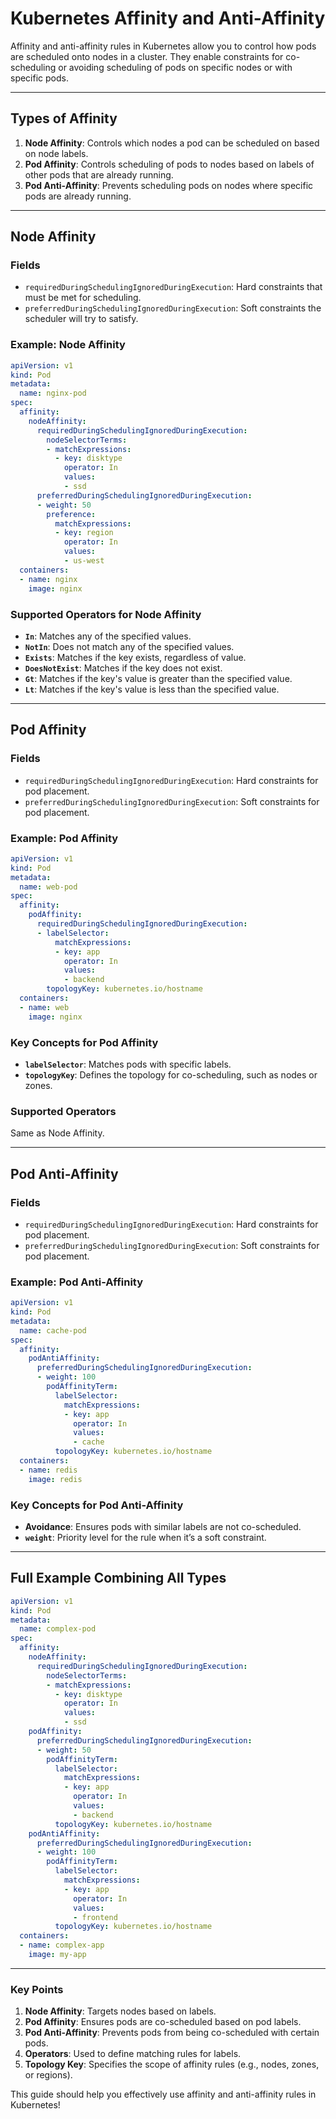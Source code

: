 # Kubernetes Affinity and Anti-Affinity

Affinity and anti-affinity rules in Kubernetes allow you to control how pods are scheduled onto nodes in a cluster. They enable constraints for co-scheduling or avoiding scheduling of pods on specific nodes or with specific pods.

---

## Types of Affinity
1. **Node Affinity**: Controls which nodes a pod can be scheduled on based on node labels.
2. **Pod Affinity**: Controls scheduling of pods to nodes based on labels of other pods that are already running.
3. **Pod Anti-Affinity**: Prevents scheduling pods on nodes where specific pods are already running.

---

## Node Affinity

### Fields
- `requiredDuringSchedulingIgnoredDuringExecution`: Hard constraints that must be met for scheduling.
- `preferredDuringSchedulingIgnoredDuringExecution`: Soft constraints the scheduler will try to satisfy.

### Example: Node Affinity
```yaml
apiVersion: v1
kind: Pod
metadata:
  name: nginx-pod
spec:
  affinity:
    nodeAffinity:
      requiredDuringSchedulingIgnoredDuringExecution:
        nodeSelectorTerms:
        - matchExpressions:
          - key: disktype
            operator: In
            values:
            - ssd
      preferredDuringSchedulingIgnoredDuringExecution:
      - weight: 50
        preference:
          matchExpressions:
          - key: region
            operator: In
            values:
            - us-west
  containers:
  - name: nginx
    image: nginx
```

### Supported Operators for Node Affinity
- **`In`**: Matches any of the specified values.
- **`NotIn`**: Does not match any of the specified values.
- **`Exists`**: Matches if the key exists, regardless of value.
- **`DoesNotExist`**: Matches if the key does not exist.
- **`Gt`**: Matches if the key's value is greater than the specified value.
- **`Lt`**: Matches if the key's value is less than the specified value.

---

## Pod Affinity

### Fields
- `requiredDuringSchedulingIgnoredDuringExecution`: Hard constraints for pod placement.
- `preferredDuringSchedulingIgnoredDuringExecution`: Soft constraints for pod placement.

### Example: Pod Affinity
```yaml
apiVersion: v1
kind: Pod
metadata:
  name: web-pod
spec:
  affinity:
    podAffinity:
      requiredDuringSchedulingIgnoredDuringExecution:
      - labelSelector:
          matchExpressions:
          - key: app
            operator: In
            values:
            - backend
        topologyKey: kubernetes.io/hostname
  containers:
  - name: web
    image: nginx
```

### Key Concepts for Pod Affinity
- **`labelSelector`**: Matches pods with specific labels.
- **`topologyKey`**: Defines the topology for co-scheduling, such as nodes or zones.

### Supported Operators
Same as Node Affinity.

---

## Pod Anti-Affinity

### Fields
- `requiredDuringSchedulingIgnoredDuringExecution`: Hard constraints for pod placement.
- `preferredDuringSchedulingIgnoredDuringExecution`: Soft constraints for pod placement.

### Example: Pod Anti-Affinity
```yaml
apiVersion: v1
kind: Pod
metadata:
  name: cache-pod
spec:
  affinity:
    podAntiAffinity:
      preferredDuringSchedulingIgnoredDuringExecution:
      - weight: 100
        podAffinityTerm:
          labelSelector:
            matchExpressions:
            - key: app
              operator: In
              values:
              - cache
          topologyKey: kubernetes.io/hostname
  containers:
  - name: redis
    image: redis
```

### Key Concepts for Pod Anti-Affinity
- **Avoidance**: Ensures pods with similar labels are not co-scheduled.
- **`weight`**: Priority level for the rule when it’s a soft constraint.

---

## Full Example Combining All Types

```yaml
apiVersion: v1
kind: Pod
metadata:
  name: complex-pod
spec:
  affinity:
    nodeAffinity:
      requiredDuringSchedulingIgnoredDuringExecution:
        nodeSelectorTerms:
        - matchExpressions:
          - key: disktype
            operator: In
            values:
            - ssd
    podAffinity:
      preferredDuringSchedulingIgnoredDuringExecution:
      - weight: 50
        podAffinityTerm:
          labelSelector:
            matchExpressions:
            - key: app
              operator: In
              values:
              - backend
          topologyKey: kubernetes.io/hostname
    podAntiAffinity:
      preferredDuringSchedulingIgnoredDuringExecution:
      - weight: 100
        podAffinityTerm:
          labelSelector:
            matchExpressions:
            - key: app
              operator: In
              values:
              - frontend
          topologyKey: kubernetes.io/hostname
  containers:
  - name: complex-app
    image: my-app
```

---

### Key Points
1. **Node Affinity**: Targets nodes based on labels.
2. **Pod Affinity**: Ensures pods are co-scheduled based on pod labels.
3. **Pod Anti-Affinity**: Prevents pods from being co-scheduled with certain pods.
4. **Operators**: Used to define matching rules for labels.
5. **Topology Key**: Specifies the scope of affinity rules (e.g., nodes, zones, or regions).

This guide should help you effectively use affinity and anti-affinity rules in Kubernetes!

